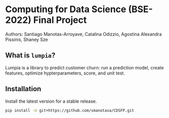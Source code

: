 # Computing for Data Science (BSE-2022) Final Project
Authors: Santiago Manotas-Arroyave, Catalina Odizzio, Agostina Alexandra Pissinis, Shaney Sze


## What is `lumpia`?
Lumpia is a library to predict customer churn: run a prediction model, create features, optimize hypterparameters, score, and unit test.

## Installation

Install the latest version for a stable release.

```bash
pip install -U git+https://github.com/smanotasa/CDSFP.git
```
